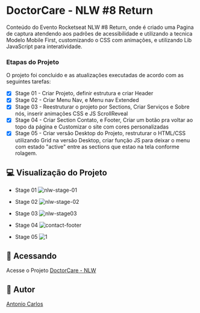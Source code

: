 # DoctorCare - NLW #8 Return

Conteúdo do Evento Rocketseat NLW #8 Return, onde é criado uma Pagina de captura atendendo aos padrões de acessibilidade e utilizando a tecnica Modelo Mobile First, customizando o CSS com animações, e utilizando Lib JavaScript para interatividade.

### Etapas do Projeto

O projeto foi concluido e as atualizações executadas de acordo com as seguintes tarefas:

- [x] Stage 01 - Criar Projeto, definir estrutura e criar Header
- [x] Stage 02 - Criar Menu Nav, e Menu nav Extended
- [x] Stage 03 - Reestruturar o projeto por Sections, Criar Serviços e Sobre nós, inserir animações CSS e JS ScrollReveal
- [x] Stage 04 - Criar Section Contato, e Footer, Criar um botão pra voltar ao topo da página e Customizar o site com cores personalizadas
- [x] Stage 05 - Criar versão Desktop do Projeto, restruturar o HTML/CSS utilizando Grid na versão Desktop, criar função JS para deixar o menu com estado "active" entre as sections que estao na tela conforme rolagem.

## 💻 Visualização do Projeto

- Stage 01
  ![nlw-stage-01](https://user-images.githubusercontent.com/42329793/166694493-6be768e7-ffba-409a-9d3c-3c2f556ecf20.png)

- Stage 02
  ![nlw-stage-02](https://user-images.githubusercontent.com/42329793/166694538-3f6b066b-72c0-44e4-b47f-80e9f7043913.png)

- Stage 03
  ![nlw-stage03](https://user-images.githubusercontent.com/42329793/166918613-30861451-afad-42d7-8b4b-05eee21f35d1.png)

- Stage 04
  ![contact-footer](https://user-images.githubusercontent.com/42329793/167143977-50f1852a-81ca-4c7c-9eba-a23c49b77583.png)

- Stage 05
  ![1](https://user-images.githubusercontent.com/42329793/167312544-05dd39cd-c271-4673-8503-096640b7edec.png)

## 🚀 Acessando <DoctorCare>

Acesse o Projeto [DoctorCare - NLW](https://carlosaant.github.io/nlw-return/)

## 📝 Autor

[Antonio Carlos](https://github.com/carlosaant)

